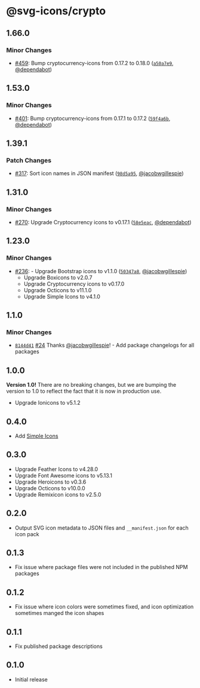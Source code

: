 # @svg-icons/crypto

## 1.66.0

### Minor Changes

- [#459](https://github.com/svg-icons/svg-icons/pull/459): Bump cryptocurrency-icons from 0.17.2 to 0.18.0 ([`a50a7e9`](https://github.com/svg-icons/svg-icons/commit/a50a7e99143b21cd36d110d6e363b0fec19a5366), [@dependabot](https://github.com/apps/dependabot))

## 1.53.0

### Minor Changes

- [#401](https://github.com/svg-icons/svg-icons/pull/401): Bump cryptocurrency-icons from 0.17.1 to 0.17.2 ([`59f4a6b`](https://github.com/svg-icons/svg-icons/commit/59f4a6bd7cdbe0b475553c1b2af7ea3fcddf6c52), [@dependabot](https://github.com/apps/dependabot))

## 1.39.1

### Patch Changes

- [#317](https://github.com/svg-icons/svg-icons/pull/317): Sort icon names in JSON manifest ([`98d5a95`](https://github.com/svg-icons/svg-icons/commit/98d5a952a2249024e378e0c7707428406d14bcd8), [@jacobwgillespie](https://github.com/jacobwgillespie))

## 1.31.0

### Minor Changes

- [#270](https://github.com/svg-icons/svg-icons/pull/270): Upgrade Cryptocurrency icons to v0.17.1 ([`58e5eac`](https://github.com/svg-icons/svg-icons/commit/58e5eac7a0e1ac0594f735631780dbc7dbcbcee7), [@dependabot](https://github.com/apps/dependabot))

## 1.23.0

### Minor Changes

- [#236](https://github.com/svg-icons/svg-icons/pull/236): - Upgrade Bootstrap icons to v1.1.0 ([`50347a8`](https://github.com/svg-icons/svg-icons/commit/50347a840679e1c94b80cbc86d0097a4470dba0e), [@jacobwgillespie](https://github.com/jacobwgillespie))
  - Upgrade Boxicons to v2.0.7
  - Upgrade Cryptocurrency icons to v0.17.0
  - Upgrade Octicons to v11.1.0
  - Upgrade Simple Icons to v4.1.0

## 1.1.0

### Minor Changes

- [`8144d41`](https://github.com/svg-icons/svg-icons/commit/8144d4179577a00a911f97f3841aa4efcced78b1) [#24](https://github.com/svg-icons/svg-icons/pull/24) Thanks [@jacobwgillespie](https://github.com/jacobwgillespie)! - Add package changelogs for all packages

## 1.0.0

**Version 1.0!** There are no breaking changes, but we are bumping the version to 1.0 to reflect the fact that it is now in production use.

- Upgrade Ionicons to v5.1.2

## 0.4.0

- Add [Simple Icons](https://github.com/simple-icons/simple-icons)

## 0.3.0

- Upgrade Feather Icons to v4.28.0
- Upgrade Font Awesome icons to v5.13.1
- Upgrade Heroicons to v0.3.6
- Upgrade Octicons to v10.0.0
- Upgrade Remixicon icons to v2.5.0

## 0.2.0

- Output SVG icon metadata to JSON files and `__manifest.json` for each icon pack

## 0.1.3

- Fix issue where package files were not included in the published NPM packages

## 0.1.2

- Fix issue where icon colors were sometimes fixed, and icon optimization sometimes manged the icon shapes

## 0.1.1

- Fix published package descriptions

## 0.1.0

- Initial release
